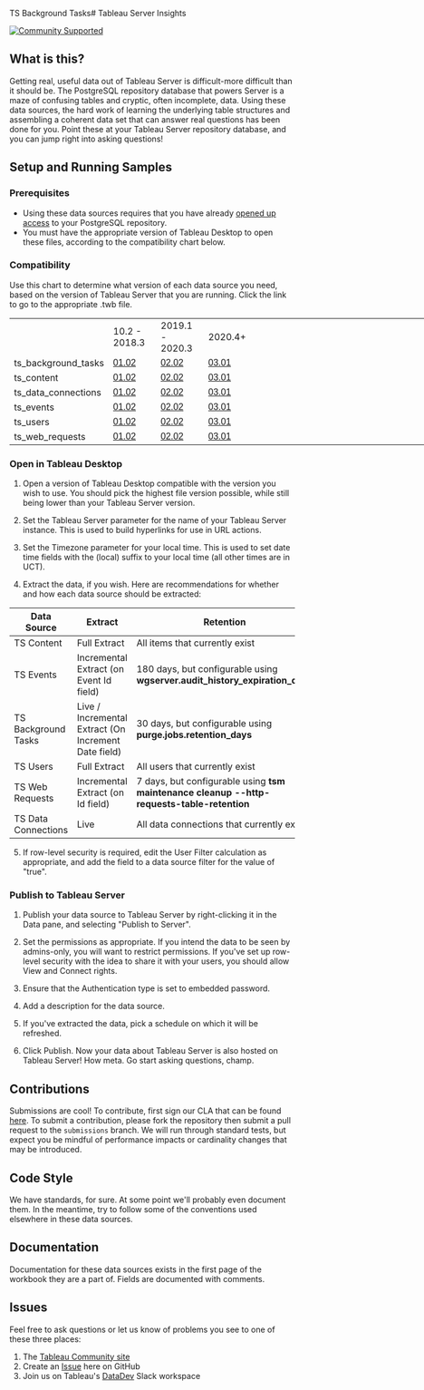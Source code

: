 TS Background Tasks# Tableau Server Insights

[![Community Supported](https://img.shields.io/badge/Support%20Level-Community%20Supported-457387.svg)](https://www.tableau.com/support-levels-it-and-developer-tools)


## What is this?

Getting real, useful data out of Tableau Server is difficult-more difficult than it should be. The PostgreSQL repository database that powers Server is a maze of confusing tables and cryptic, often incomplete, data. Using these data sources, the hard work of learning the underlying table structures and assembling a coherent data set that can answer real questions has been done for you. Point these at your Tableau Server repository database, and you can jump right into asking questions!

## Setup and Running Samples

### Prerequisites

* Using these data sources requires that you have already [opened up access](https://help.tableau.com/current/server/en-us/perf_collect_server_repo.htm) to your PostgreSQL repository.
* You must have the appropriate version of Tableau Desktop to open these files, according to the compatibility chart below.

### Compatibility

Use this chart to determine what version of each data source you need, based on the version of Tableau Server that you are running. Click the link to go to the appropriate .twb file.

<table border=0 cellpadding=0 cellspacing=0 width=1033980 style='border-collapse:
 collapse;table-layout:fixed;width:775485pt'>
 <col width=148 style='mso-width-source:userset;mso-width-alt:5412;width:111pt'>
 <col width=68 span=10 style='mso-width-source:userset;mso-width-alt:2486;
 width:51pt'>
 <col width=64 span=16143 style='width:48pt'>
 <tr height=20 style='height:15.0pt'>
  <td height=20 class=xl66 width=148 style='height:15.0pt;width:111pt'></td>
  <td class=xl67 width=150 style='width:51pt'>10.2 - 2018.3</td>
  <td class=xl67 width=150 style='width:51pt'>2019.1 - 2020.3</td>
  <td class=xl67 width=150 style='width:51pt'>2020.4+</td>
 </tr>
 
<tr height=20 style='height:15.0pt'>
  <td height=20 class=xl66 style='height:15.0pt'>ts_background_tasks</td>
  <td class=xl68><a
  href="https://raw.githubusercontent.com/tableau/community-tableau-server-insights/master/datasources/ts_background_tasks/ts_background_tasks_01.02.twb"
  target="_parent"><span style='font-family:Arial, sans-serif;mso-font-charset:
  0'>01.02</span></a></td>
  <td class=xl68><a
  href="https://raw.githubusercontent.com/tableau/community-tableau-server-insights/master/datasources/ts_background_tasks/ts_background_tasks_02.02.twb"
  target="_parent"><span style='font-family:Arial, sans-serif;mso-font-charset:
  0'>02.02</span></a></td>
  <td class=xl68><a
  href="https://raw.githubusercontent.com/tableau/community-tableau-server-insights/master/datasources/ts_background_tasks/ts_background_tasks_03.01.twb"
  target="_parent"><span style='font-family:Arial, sans-serif;mso-font-charset:
  0'>03.01</span></a></td>
 </tr>
 <tr height=20 style='height:15.0pt'>
  <td height=20 class=xl66 style='height:15.0pt'>ts_content</td>
  <td class=xl68 style='border-top:none'><a
  href="https://raw.githubusercontent.com/tableau/community-tableau-server-insights/master/datasources/ts_content/ts_content_01.02.twb"
  target="_parent"><span style='font-family:Arial, sans-serif;mso-font-charset:
  0'>01.02</span></a></td>
  <td class=xl68 style='border-top:none'><a
  href="https://raw.githubusercontent.com/tableau/community-tableau-server-insights/master/datasources/ts_content/ts_content_02.02.twb"
  target="_parent"><span style='font-family:Arial, sans-serif;mso-font-charset:
  0'>02.02</span></a></td>
  <td class=xl68 style='border-top:none'><a
  href="https://raw.githubusercontent.com/tableau/community-tableau-server-insights/master/datasources/ts_content/ts_content_03.01.twb"
  target="_parent"><span style='font-family:Arial, sans-serif;mso-font-charset:
  0'>03.01</span></a></td>
 </tr>
 <tr height=20 style='height:15.0pt'>
  <td height=20 class=xl66 style='height:15.0pt'>ts_data_connections</td>
  <td class=xl68 style='border-top:none'><a
  href="https://raw.githubusercontent.com/tableau/community-tableau-server-insights/master/datasources/ts_data_connections/ts_data_connections_01.02.twb"
  target="_parent"><span style='font-family:Arial, sans-serif;mso-font-charset:
  0'>01.02</span></a></td>
  <td class=xl68 style='border-top:none'><a
  href="https://raw.githubusercontent.com/tableau/community-tableau-server-insights/master/datasources/ts_data_connections/ts_data_connections_02.02.twb"
  target="_parent"><span style='font-family:Arial, sans-serif;mso-font-charset:
  0'>02.02</span></a></td>
  <td class=xl68 style='border-top:none'><a
  href="https://raw.githubusercontent.com/tableau/community-tableau-server-insights/master/datasources/ts_data_connections/ts_data_connections_03.01.twb"
  target="_parent"><span style='font-family:Arial, sans-serif;mso-font-charset:
  0'>03.01</span></a></td>
 </tr>
 <tr height=20 style='height:15.0pt'>
  <td height=20 class=xl66 style='height:15.0pt'>ts_events</td>
  <td class=xl68 style='border-top:none'><a
  href="https://raw.githubusercontent.com/tableau/community-tableau-server-insights/master/datasources/ts_events/ts_events_01.02.twb"
  target="_parent"><span style='font-family:Arial, sans-serif;mso-font-charset:
  0'>01.02</span></a></td>
  <td class=xl68 style='border-top:none'><a
  href="https://raw.githubusercontent.com/tableau/community-tableau-server-insights/master/datasources/ts_events/ts_events_02.02.twb"
  target="_parent"><span style='font-family:Arial, sans-serif;mso-font-charset:
  0'>02.02</span></a></td>
  <td class=xl68 style='border-top:none'><a
  href="https://raw.githubusercontent.com/tableau/community-tableau-server-insights/master/datasources/ts_events/ts_events_03.01.twb"
  target="_parent"><span style='font-family:Arial, sans-serif;mso-font-charset:
  0'>03.01</span></a></td>
 </tr>
 <tr height=20 style='height:15.0pt'>
  <td height=20 class=xl66 style='height:15.0pt'>ts_users</td>
  <td class=xl68 style='border-top:none'><a
  href="https://raw.githubusercontent.com/tableau/community-tableau-server-insights/master/datasources/ts_users/ts_users_01.02.twb"
  target="_parent"><span style='font-family:Arial, sans-serif;mso-font-charset:
  0'>01.02</span></a></td>
  <td class=xl68 style='border-top:none'><a
  href="https://raw.githubusercontent.com/tableau/community-tableau-server-insights/master/datasources/ts_users/ts_users_02.02.twb"
  target="_parent"><span style='font-family:Arial, sans-serif;mso-font-charset:
  0'>02.02</span></a></td>
  <td class=xl68 style='border-top:none'><a
  href="https://raw.githubusercontent.com/tableau/community-tableau-server-insights/master/datasources/ts_users/ts_users_03.01.twb"
  target="_parent"><span style='font-family:Arial, sans-serif;mso-font-charset:
  0'>03.01</span></a></td>
 </tr>
 <tr height=20 style='height:15.0pt'>
  <td height=20 class=xl66 style='height:15.0pt'>ts_web_requests</td>
  <td class=xl68 style='border-top:none'><a
  href="https://raw.githubusercontent.com/tableau/community-tableau-server-insights/master/datasources/ts_web_requests/ts_web_requests_01.02.twb"
  target="_parent"><span style='font-family:Arial, sans-serif;mso-font-charset:
  0'>01.02</span></a></td>
  <td class=xl68 style='border-top:none'><a
  href="https://raw.githubusercontent.com/tableau/community-tableau-server-insights/master/datasources/ts_web_requests/ts_web_requests_02.02.twb"
  target="_parent"><span style='font-family:Arial, sans-serif;mso-font-charset:
  0'>02.02</span></a></td>
  <td class=xl68 style='border-top:none'><a
  href="https://raw.githubusercontent.com/tableau/community-tableau-server-insights/master/datasources/ts_web_requests/ts_web_requests_03.01.twb"
  target="_parent"><span style='font-family:Arial, sans-serif;mso-font-charset:
  0'>03.01</span></a></td>
 </tr>
 <![endif]>
</table>


### Open in Tableau Desktop

1. Open a version of Tableau Desktop compatible with the version you wish to use. You should pick the highest file version possible, while still being lower than your Tableau Server version.

2. Set the Tableau Server parameter for the name of your Tableau Server instance. This is used to build hyperlinks for use in URL actions.

3. Set the Timezone parameter for your local time. This is used to set date time fields with the (local) suffix to your local time (all other times are in UCT).

4. Extract the data, if you wish. Here are recommendations for whether and how each data source should be extracted:

|    Data   Source          |    Extract                                 |    Retention                               |
|---------------------------|--------------------------------------------|--------------------------------------------|
|    TS Content             |    Full Extract                            |    All items that currently exist       |
|    TS Events              |    Incremental Extract (on Event Id field) |    180 days, but configurable using **wgserver.audit_history_expiration_days** |
|    TS Background Tasks    |    Live / Incremental Extract (On Increment Date field)                                   |    30 days, but configurable using **purge.jobs.retention_days** |
|    TS Users               |    Full Extract                            |    All users that currently exist   |
|    TS Web Requests        |    Incremental Extract (on Id field)       |    7 days, but configurable using **tsm maintenance cleanup --http-requests-table-retention**   |
|    TS Data Connections    |    Live                                    |    All data connections that currently exist   |

5. If row-level security is required, edit the User Filter calculation as appropriate, and add the field to a data source filter for the value of "true".

### Publish to Tableau Server

1. Publish your data source to Tableau Server by right-clicking it in the Data pane, and selecting "Publish to Server".

2. Set the permissions as appropriate. If you intend the data to be seen by admins-only, you will want to restrict permissions. If you've set up row-level security with the idea to share it with your users, you should allow View and Connect rights.

3. Ensure that the Authentication type is set to embedded password.

4. Add a description for the data source.

5. If you've extracted the data, pick a schedule on which it will be refreshed.

6. Click Publish. Now your data about Tableau Server is also hosted on Tableau Server! How meta. Go start asking questions, champ.

## Contributions

Submissions are cool! To contribute, first sign our CLA that can be found [here](https://tableau.github.io/contributing.html). To submit a contribution, please fork the repository then submit a pull request to the `submissions` branch. We will run through standard tests, but expect you be mindful of performance impacts or cardinality changes that may be introduced.

## Code Style

We have standards, for sure. At some point we'll probably even document them. In the meantime, try to follow some of the conventions used elsewhere in these data sources.

## Documentation

Documentation for these data sources exists in the first page of the workbook they are a part of. Fields are documented with comments.

## Issues

Feel free to ask questions or let us know of problems you see to one of these three places:

1. The [Tableau Community site](https://community.tableau.com/community/forums/server-administration)
2. Create an [Issue](https://github.com/tableau/community-tableau-server-insights/issues) here on GitHub
3. Join us on Tableau's [DataDev](https://tableau-datadev.slack.com/archives/C016Y0C85GU) Slack workspace
